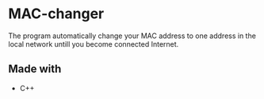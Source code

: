 ﻿# MAC-changer
The program automatically change your MAC address to one address in the local network untill you become connected Internet.

## Made with
 * C++
